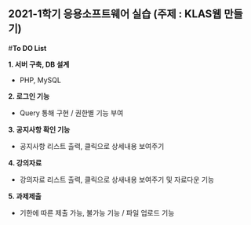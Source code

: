 ## 2021-1학기 응용소프트웨어 실습 (주제 : KLAS웹 만들기)


#**To DO List**

**1. 서버 구축, DB 설계**
- PHP, MySQL

**2. 로그인 기능**
- Query 통해 구현 / 권한별 기능 부여

**3. 공지사항 확인 기능**
- 공지사항 리스트 출력, 클릭으로 상세내용 보여주기

**4. 강의자료**
- 강의자료 리스트 출력, 클릭으로 상새내용 보여주기 및 자료다운 기능 

**5. 과제제출**
- 기한에 따른 제출 가능, 불가능 기능 / 파일 업로드 기능


